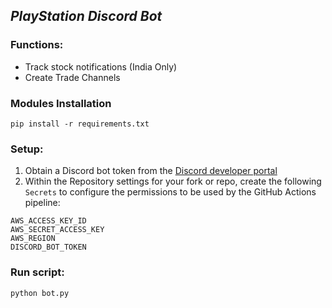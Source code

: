 ## ***PlayStation Discord Bot***
### Functions:

* Track stock notifications (India Only)
* Create Trade Channels

### Modules Installation

	pip install -r requirements.txt

### Setup:
1. Obtain a Discord bot token from the [Discord developer portal](https://ptb.discord.com/developers/applications/)
2. Within the Repository settings for your fork or repo, create the following `Secrets` to configure the permissions to be used by the GitHub Actions pipeline:

```
AWS_ACCESS_KEY_ID
AWS_SECRET_ACCESS_KEY
AWS_REGION
DISCORD_BOT_TOKEN
```

### Run script:

    python bot.py